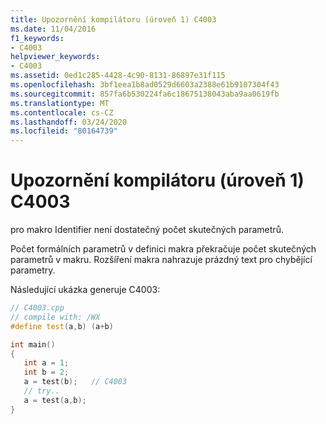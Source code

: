 ```yaml
---
title: Upozornění kompilátoru (úroveň 1) C4003
ms.date: 11/04/2016
f1_keywords:
- C4003
helpviewer_keywords:
- C4003
ms.assetid: 0ed1c285-4428-4c90-8131-86897e31f115
ms.openlocfilehash: 3bf1eea1b8ad0529d6603a2388e61b9107304f43
ms.sourcegitcommit: 857fa6b530224fa6c18675138043aba9aa0619fb
ms.translationtype: MT
ms.contentlocale: cs-CZ
ms.lasthandoff: 03/24/2020
ms.locfileid: "80164739"
---
```

# <a name="compiler-warning-level-1-c4003"></a>Upozornění kompilátoru (úroveň 1) C4003

pro makro Identifier není dostatečný počet skutečných parametrů.

Počet formálních parametrů v definici makra překračuje počet skutečných parametrů v makru. Rozšíření makra nahrazuje prázdný text pro chybějící parametry.

Následující ukázka generuje C4003:

```cpp
// C4003.cpp
// compile with: /WX
#define test(a,b) (a+b)

int main()
{
   int a = 1;
   int b = 2;
   a = test(b);   // C4003
   // try..
   a = test(a,b);
}
```
